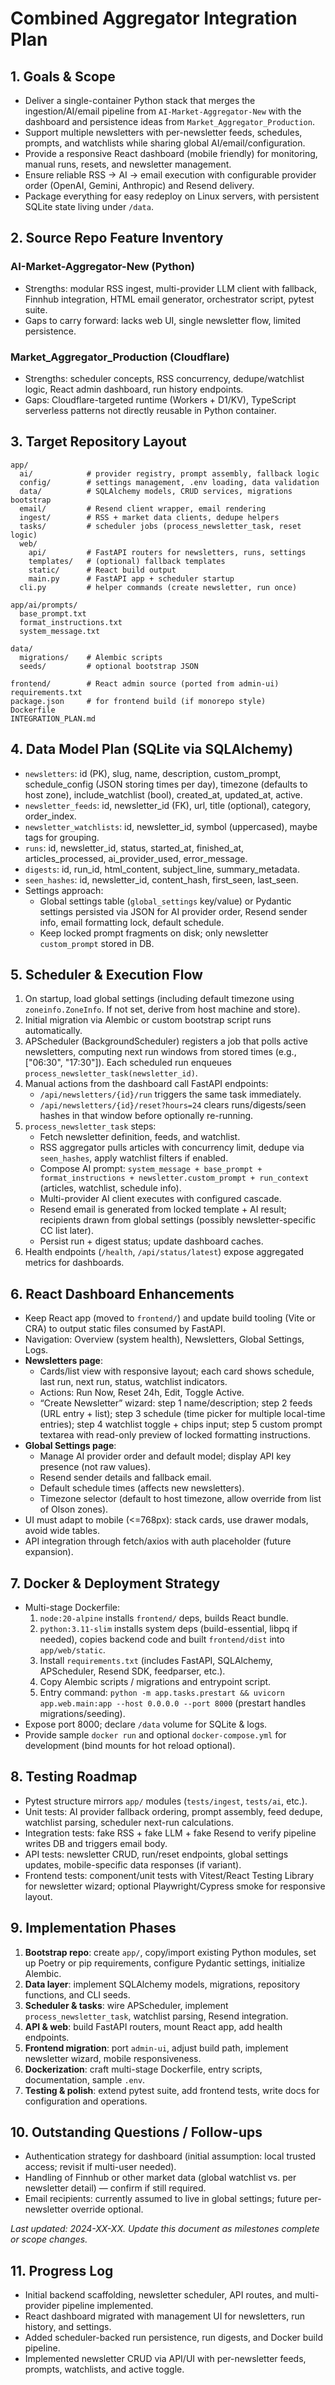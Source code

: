 # Combined Aggregator Integration Plan

## 1. Goals & Scope
- Deliver a single-container Python stack that merges the ingestion/AI/email pipeline from `AI-Market-Aggregator-New` with the dashboard and persistence ideas from `Market_Aggregator_Production`.
- Support multiple newsletters with per-newsletter feeds, schedules, prompts, and watchlists while sharing global AI/email/configuration.
- Provide a responsive React dashboard (mobile friendly) for monitoring, manual runs, resets, and newsletter management.
- Ensure reliable RSS → AI → email execution with configurable provider order (OpenAI, Gemini, Anthropic) and Resend delivery.
- Package everything for easy redeploy on Linux servers, with persistent SQLite state living under `/data`.

## 2. Source Repo Feature Inventory
### AI-Market-Aggregator-New (Python)
- Strengths: modular RSS ingest, multi-provider LLM client with fallback, Finnhub integration, HTML email generator, orchestrator script, pytest suite.
- Gaps to carry forward: lacks web UI, single newsletter flow, limited persistence.

### Market_Aggregator_Production (Cloudflare)
- Strengths: scheduler concepts, RSS concurrency, dedupe/watchlist logic, React admin dashboard, run history endpoints.
- Gaps: Cloudflare-targeted runtime (Workers + D1/KV), TypeScript serverless patterns not directly reusable in Python container.

## 3. Target Repository Layout
```
app/
  ai/            # provider registry, prompt assembly, fallback logic
  config/        # settings management, .env loading, data validation
  data/          # SQLAlchemy models, CRUD services, migrations bootstrap
  email/         # Resend client wrapper, email rendering
  ingest/        # RSS + market data clients, dedupe helpers
  tasks/         # scheduler jobs (process_newsletter_task, reset logic)
  web/
    api/         # FastAPI routers for newsletters, runs, settings
    templates/   # (optional) fallback templates
    static/      # React build output
    main.py      # FastAPI app + scheduler startup
  cli.py         # helper commands (create newsletter, run once)

app/ai/prompts/
  base_prompt.txt
  format_instructions.txt
  system_message.txt

data/
  migrations/    # Alembic scripts
  seeds/         # optional bootstrap JSON

frontend/        # React admin source (ported from admin-ui)
requirements.txt
package.json     # for frontend build (if monorepo style)
Dockerfile
INTEGRATION_PLAN.md
```

## 4. Data Model Plan (SQLite via SQLAlchemy)
- `newsletters`: id (PK), slug, name, description, custom_prompt, schedule_config (JSON storing times per day), timezone (defaults to host zone), include_watchlist (bool), created_at, updated_at, active.
- `newsletter_feeds`: id, newsletter_id (FK), url, title (optional), category, order_index.
- `newsletter_watchlists`: id, newsletter_id, symbol (uppercased), maybe tags for grouping.
- `runs`: id, newsletter_id, status, started_at, finished_at, articles_processed, ai_provider_used, error_message.
- `digests`: id, run_id, html_content, subject_line, summary_metadata.
- `seen_hashes`: id, newsletter_id, content_hash, first_seen, last_seen.
- Settings approach:
  - Global settings table (`global_settings` key/value) or Pydantic settings persisted via JSON for AI provider order, Resend sender info, email formatting lock, default schedule.
  - Keep locked prompt fragments on disk; only newsletter `custom_prompt` stored in DB.

## 5. Scheduler & Execution Flow
1. On startup, load global settings (including default timezone using `zoneinfo.ZoneInfo`. If not set, derive from host machine and store).
2. Initial migration via Alembic or custom bootstrap script runs automatically.
3. APScheduler (BackgroundScheduler) registers a job that polls active newsletters, computing next run windows from stored times (e.g., ["06:30", "17:30"]). Each scheduled run enqueues `process_newsletter_task(newsletter_id)`.
4. Manual actions from the dashboard call FastAPI endpoints:
   - `/api/newsletters/{id}/run` triggers the same task immediately.
   - `/api/newsletters/{id}/reset?hours=24` clears runs/digests/seen hashes in that window before optionally re-running.
5. `process_newsletter_task` steps:
   - Fetch newsletter definition, feeds, and watchlist.
   - RSS aggregator pulls articles with concurrency limit, dedupe via `seen_hashes`, apply watchlist filters if enabled.
   - Compose AI prompt: `system_message + base_prompt + format_instructions + newsletter.custom_prompt + run_context` (articles, watchlist, schedule info).
   - Multi-provider AI client executes with configured cascade.
   - Resend email is generated from locked template + AI result; recipients drawn from global settings (possibly newsletter-specific CC list later).
   - Persist run + digest status; update dashboard caches.
6. Health endpoints (`/health`, `/api/status/latest`) expose aggregated metrics for dashboards.

## 6. React Dashboard Enhancements
- Keep React app (moved to `frontend/`) and update build tooling (Vite or CRA) to output static files consumed by FastAPI.
- Navigation: Overview (system health), Newsletters, Global Settings, Logs.
- **Newsletters page**:
  - Cards/list view with responsive layout; each card shows schedule, last run, next run, status, watchlist indicators.
  - Actions: Run Now, Reset 24h, Edit, Toggle Active.
  - “Create Newsletter” wizard: step 1 name/description; step 2 feeds (URL entry + list); step 3 schedule (time picker for multiple local-time entries); step 4 watchlist toggle + chips input; step 5 custom prompt textarea with read-only preview of locked formatting instructions.
- **Global Settings page**:
  - Manage AI provider order and default model; display API key presence (not raw values).
  - Resend sender details and fallback email.
  - Default schedule times (affects new newsletters).
  - Timezone selector (default to host timezone, allow override from list of Olson zones).
- UI must adapt to mobile (<=768px): stack cards, use drawer modals, avoid wide tables.
- API integration through fetch/axios with auth placeholder (future expansion).

## 7. Docker & Deployment Strategy
- Multi-stage Dockerfile:
  1. `node:20-alpine` installs `frontend/` deps, builds React bundle.
  2. `python:3.11-slim` installs system deps (build-essential, libpq if needed), copies backend code and built `frontend/dist` into `app/web/static`.
  3. Install `requirements.txt` (includes FastAPI, SQLAlchemy, APScheduler, Resend SDK, feedparser, etc.).
  4. Copy Alembic scripts / migrations and entrypoint script.
  5. Entry command: `python -m app.tasks.prestart && uvicorn app.web.main:app --host 0.0.0.0 --port 8000` (prestart handles migrations/seeding).
- Expose port 8000; declare `/data` volume for SQLite & logs.
- Provide sample `docker run` and optional `docker-compose.yml` for development (bind mounts for hot reload optional).

## 8. Testing Roadmap
- Pytest structure mirrors `app/` modules (`tests/ingest`, `tests/ai`, etc.).
- Unit tests: AI provider fallback ordering, prompt assembly, feed dedupe, watchlist parsing, scheduler next-run calculations.
- Integration tests: fake RSS + fake LLM + fake Resend to verify pipeline writes DB and triggers email body.
- API tests: newsletter CRUD, run/reset endpoints, global settings updates, mobile-specific data responses (if variant).
- Frontend tests: component/unit tests with Vitest/React Testing Library for newsletter wizard; optional Playwright/Cypress smoke for responsive layout.

## 9. Implementation Phases
1. **Bootstrap repo**: create `app/`, copy/import existing Python modules, set up Poetry or pip requirements, configure Pydantic settings, initialize Alembic.
2. **Data layer**: implement SQLAlchemy models, migrations, repository functions, and CLI seeds.
3. **Scheduler & tasks**: wire APScheduler, implement `process_newsletter_task`, watchlist parsing, Resend integration.
4. **API & web**: build FastAPI routers, mount React app, add health endpoints.
5. **Frontend migration**: port `admin-ui`, adjust build path, implement newsletter wizard, mobile responsiveness.
6. **Dockerization**: craft multi-stage Dockerfile, entry scripts, documentation, sample `.env`.
7. **Testing & polish**: extend pytest suite, add frontend tests, write docs for configuration and operations.

## 10. Outstanding Questions / Follow-ups
- Authentication strategy for dashboard (initial assumption: local trusted access; revisit if multi-user needed).
- Handling of Finnhub or other market data (global watchlist vs. per newsletter detail) — confirm if still required.
- Email recipients: currently assumed to live in global settings; future per-newsletter override optional.

_Last updated: 2024-XX-XX. Update this document as milestones complete or scope changes._

## 11. Progress Log
- Initial backend scaffolding, newsletter scheduler, API routes, and multi-provider pipeline implemented.
- React dashboard migrated with management UI for newsletters, run history, and settings.
- Added scheduler-backed run persistence, run digests, and Docker build pipeline.
- Implemented newsletter CRUD via API/UI with per-newsletter feeds, prompts, watchlists, and active toggle.
